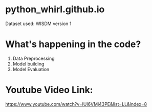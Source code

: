 # python_whirl.github.io
Dataset used: WISDM version 1
# What's happening in the code?
1. Data Preprocessing
2. Model building
3. Model Evaluation

# Youtube Video Link:
https://www.youtube.com/watch?v=lUI6VMj43PE&list=LL&index=8
